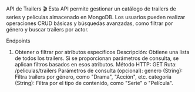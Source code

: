 API de Trailers 🎬
Esta API permite gestionar un catálogo de trailers de series y películas almacenado en MongoDB. Los usuarios pueden realizar operaciones CRUD básicas y búsquedas avanzadas, como filtrar por género y buscar trailers por actor.

Endpoints

1. Obtener o filtrar por atributos específicos
Descripción: Obtiene una lista de todos los trailers. Si se proporcionan parámetros de consulta, se aplican filtros basados en esos atributos.
Método HTTP: GET
Ruta: /peliculas/trailers
Parámetros de consulta (opcional):
genero (String): Filtra trailers por género, como "Drama", "Acción", etc.
categoria (String): Filtra por el tipo de contenido, como "Serie" o "Película".